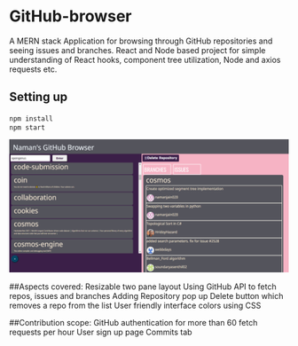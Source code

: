 # GitHub-browser
A MERN stack Application for browsing through GitHub repositories and seeing issues and branches.
React and Node based project for simple understanding of React hooks, component tree utilization, Node and axios requests etc.

## Setting up
```
npm install
npm start
```

![Application Screenshot](https://github.com/namanjain020/GitHub-browser/blob/master/browser.png)

##Aspects covered:
Resizable two pane layout
Using GitHub API to fetch repos, issues and branches
Adding Repository pop up
Delete button which removes a repo from the list
User friendly interface colors using CSS


##Contribution scope:
GitHub authentication for more than 60 fetch requests per hour
User sign up page
Commits tab
